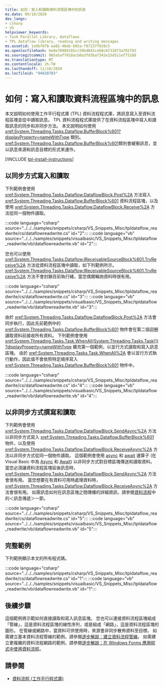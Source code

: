 ```yaml
---
title: 如何：寫入和讀取資料流程區塊中的訊息
ms.date: 09/10/2020
dev_langs:
- csharp
- vb
helpviewer_keywords:
- Task Parallel Library, dataflows
- TPL dataflow library, reading and writing messages
ms.assetid: 1a9bf078-aa82-46eb-b95a-f87237f028c5
ms.openlocfilehash: be0e78989105cc59bd041ceb8c6f31073a702f83
ms.sourcegitcommit: 965a5af7918acb0a3fd3baf342e15d511ef75188
ms.translationtype: MT
ms.contentlocale: zh-TW
ms.lasthandoff: 11/18/2020
ms.locfileid: "94820783"
---
```

# <a name="how-to-write-and-read-messages-from-a-dataflow-block"></a>如何：寫入和讀取資料流程區塊中的訊息

本文說明如何使用工作平行程式庫 (TPL) 資料流程程式庫，將訊息寫入至資料流程區塊並從中讀取訊息。 TPL 資料流程程式庫提供了在資料流程區塊中寫入和讀取訊息的同步和非同步方法。 本文說明如何使用 <xref:System.Threading.Tasks.Dataflow.BufferBlock%601?displayProperty=nameWithType> 類別。 <xref:System.Threading.Tasks.Dataflow.BufferBlock%601>類別會緩衝訊息，並以訊息來源和訊息目標的形式來運作。

[!INCLUDE [tpl-install-instructions](../../../includes/tpl-install-instructions.md)]

## <a name="writing-and-reading-synchronously"></a>以同步方式寫入和讀取

下列範例會使用 <xref:System.Threading.Tasks.Dataflow.DataflowBlock.Post%2A> 方法寫入 <xref:System.Threading.Tasks.Dataflow.BufferBlock%601> 資料流程區塊，以及使用 <xref:System.Threading.Tasks.Dataflow.DataflowBlock.Receive%2A> 方法從同一個物件讀取。

:::code language="csharp" source="../../../samples/snippets/csharp/VS_Snippets_Misc/tpldataflow_readwrite/cs/dataflowreadwrite.cs" id="2":::
:::code language="vb" source="../../../samples/snippets/visualbasic/VS_Snippets_Misc/tpldataflow_readwrite/vb/dataflowreadwrite.vb" id="2":::

您也可以使用 <xref:System.Threading.Tasks.Dataflow.IReceivableSourceBlock%601.TryReceive%2A> 方法從資料流程區塊中讀取，如下列範例所示。 <xref:System.Threading.Tasks.Dataflow.IReceivableSourceBlock%601.TryReceive%2A> 方法不會封鎖目前執行緒，當您偶爾輪詢資料時很有用。

:::code language="csharp" source="../../../samples/snippets/csharp/VS_Snippets_Misc/tpldataflow_readwrite/cs/dataflowreadwrite.cs" id="3":::
:::code language="vb" source="../../../samples/snippets/visualbasic/VS_Snippets_Misc/tpldataflow_readwrite/vb/dataflowreadwrite.vb" id="3":::

由於 <xref:System.Threading.Tasks.Dataflow.DataflowBlock.Post%2A> 方法會同步執行，因此先前範例中的 <xref:System.Threading.Tasks.Dataflow.BufferBlock%601> 物件會在第二個迴圈讀取資料前接收所有資料。 下列範例會使用 <xref:System.Threading.Tasks.Task.WhenAll(System.Threading.Tasks.Task[])?displayProperty=nameWithType> 擴充第一個範例，以並行方式讀取和寫入訊息區塊。 由於 <xref:System.Threading.Tasks.Task.WhenAll%2A> 會以並行方式執行動作，因此值不會依照特定順序寫入 <xref:System.Threading.Tasks.Dataflow.BufferBlock%601> 物件中。

:::code language="csharp" source="../../../samples/snippets/csharp/VS_Snippets_Misc/tpldataflow_readwrite/cs/dataflowreadwrite.cs" id="4":::
:::code language="vb" source="../../../samples/snippets/visualbasic/VS_Snippets_Misc/tpldataflow_readwrite/vb/dataflowreadwrite.vb" id="4":::

## <a name="writing-and-reading-asynchronously"></a>以非同步方式撰寫和讀取

下列範例會使用 <xref:System.Threading.Tasks.Dataflow.DataflowBlock.SendAsync%2A> 方法以非同步方式寫入 <xref:System.Threading.Tasks.Dataflow.BufferBlock%601> 物件，以及使用 <xref:System.Threading.Tasks.Dataflow.DataflowBlock.ReceiveAsync%2A> 方法以非同步方式從同一個物件讀取。 這個範例會使用 [async](../../csharp/language-reference/keywords/async.md) 和 [await](../../csharp/language-reference/operators/await.md) 運算子 (在 Visual Basic 中為 [Async](../../visual-basic/language-reference/modifiers/async.md) 和 [Await](../../visual-basic/language-reference/operators/await-operator.md)) 以非同步方式對目標區塊傳送和讀取資料。 當您必須讓資料流程區塊延後訊息時，<xref:System.Threading.Tasks.Dataflow.DataflowBlock.SendAsync%2A> 方法會很有用。 當您想要在有資料可用時處理資料時，<xref:System.Threading.Tasks.Dataflow.DataflowBlock.ReceiveAsync%2A> 方法會很有用。 如需訊息如何在訊息區塊之間傳播的詳細資訊，請參閱[資料流程](dataflow-task-parallel-library.md)中的＜訊息傳遞＞一節。

:::code language="csharp" source="../../../samples/snippets/csharp/VS_Snippets_Misc/tpldataflow_readwrite/cs/dataflowreadwrite.cs" id="5":::
:::code language="vb" source="../../../samples/snippets/visualbasic/VS_Snippets_Misc/tpldataflow_readwrite/vb/dataflowreadwrite.vb" id="5":::

## <a name="a-complete-example"></a>完整範例

下列範例顯示本文的所有程式碼。

:::code language="csharp" source="../../../samples/snippets/csharp/VS_Snippets_Misc/tpldataflow_readwrite/cs/dataflowreadwrite.cs" id="1":::
:::code language="vb" source="../../../samples/snippets/visualbasic/VS_Snippets_Misc/tpldataflow_readwrite/vb/dataflowreadwrite.vb" id="1":::

## <a name="next-steps"></a>後續步驟

這個範例將示範如何直接讀取和寫入訊息區塊。 您也可以連接資料流程區塊組成「管線」，這是資料流程區塊的線性序列，或是組成「網路」，這是資料流程區塊的圖形。 在管線或網路中，當資料可供使用時，來源會非同步散佈資料至目標。 如需建立基本資料流程管線的範例，請參閱[逐步解說：建立資料流程管線](walkthrough-creating-a-dataflow-pipeline.md)。 如需建立更複雜的資料流程網路的範例，請參閱[逐步解說：在 Windows Forms 應用程式中使用資料流程](walkthrough-using-dataflow-in-a-windows-forms-application.md)。

## <a name="see-also"></a>請參閱

- [資料流程 (工作平行程式庫)](dataflow-task-parallel-library.md)
